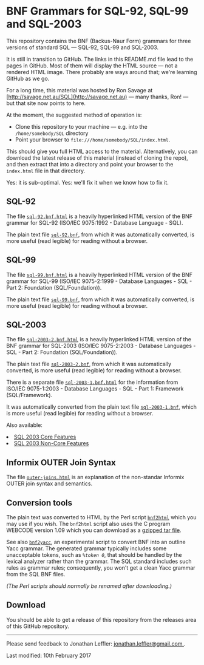 # BNF Grammars for SQL-92, SQL-99 and SQL-2003

This repository contains the BNF (Backus-Naur Form) grammars for three versions of standard SQL — SQL-92, SQL-99 and SQL-2003.

It is still in transition to GitHub.
The links in this README.md file lead to the pages in GitHub.
Most of them will display the HTML source — not a rendered HTML image.
There probably are ways around that; we're learning GitHub as we go.

For a long time, this material was hosted by Ron Savage at
[http://savage.net.au/SQL](http://savage.net.au) — many thanks, Ron! —
but that site now points to here.

At the moment, the suggested method of operation is:

* Clone this repository to your machine — e.g. into the `/home/somebody/SQL` directory
* Point your browser to `file:///home/somebody/SQL/index.html`.

This should give you full HTML access to the material.
Alternatively, you can download the latest release of this material
(instead of cloning the repo), and then extract that into a directory
and point your browser to the `index.html` file in that directory.

Yes: it is sub-optimal.
Yes: we'll fix it when we know how to fix it.

## SQL-92

The file [`sql-92.bnf.html`](sql-92.bnf.html) is a heavily hyperlinked HTML
version of the BNF grammar for SQL-92 (ISO/IEC 9075:1992 - Database Language -
SQL).

The plain text file [`sql-92.bnf`](sql-92.bnf), from which it was
automatically converted, is more useful (read legible) for reading
without a browser.

## SQL-99

The file [`sql-99.bnf.html`](sql-99.bnf.html) is a heavily hyperlinked HTML
version of the BNF grammar for SQL-99 (ISO/IEC 9075-2:1999 - Database
Languages - SQL - Part 2: Foundation (SQL/Foundation)).

The plain text file [`sql-99.bnf`](sql-99.bnf), from which it was
automatically converted, is more useful (read legible) for reading
without a browser.

## SQL-2003

The file [`sql-2003-2.bnf.html`](sql-2003-2.bnf.html) is a heavily hyperlinked HTML
version of the BNF grammar for SQL-2003 (ISO/IEC 9075-2:2003 - Database
Languages - SQL - Part 2: Foundation (SQL/Foundation)).

The plain text file [`sql-2003-2.bnf`](sql-2003-2.bnf), from which it was
automatically converted, is more useful (read legible) for reading
without a browser.


There is a separate file [`sql-2003-1.bnf.html`](sql-2003-1.bnf.html) for
the information from ISO/IEC 9075-1:2003 - Database Languages - SQL - Part
1: Framework (SQL/Framework).

It was automatically converted from the plain text file [`sql-2003-1.bnf`](sql-2003-1.bnf),
which is more useful (read legible) for reading without a browser.


Also available:
<bl>
<li> <a href="sql-2003-core-features.html"> SQL 2003 Core Features </a> </li>
<li> <a href="sql-2003-noncore-features.html"> SQL 2003 Non-Core Features </a> </li>
</bl>

## Informix OUTER Join Syntax

The file [`outer-joins.html`](outer-joins.html) is an explanation of the
non-standar Informix OUTER join syntax and semantics.

## Conversion tools


The plain text was converted to HTML by the Perl script
[`bnf2html`](bnf2html.perl.txt) which you may use if you wish.
The `bnf2html` script also uses the C program
WEBCODE version 1.09
which you can download as a [gzipped tar file](webcode-1.09.tgz).

See also [`bnf2yacc`](bnf2yacc.perl.txt), an experimental
script to convert BNF into an outline Yacc grammar.
The generated grammar typically includes some unacceptable tokens, such
as _`%token 0`_, that should be handled by the lexical analyzer
rather than the grammar.
The SQL standard includes such rules as grammar rules; consequently, you won't
get a clean Yacc grammar from the SQL BNF files.

_(The Perl scripts should normally be renamed after downloading.)_

## Download

You should be able to get a release of this repository from the releases area
of this GitHub repository.

<!--
You can download a gzipped tar file containing the raw grammars, the
HTML versions of those grammars, and the conversion tools as the gzipped
tar file <a href="sql-bnf.tgz"> sql-bnf.tgz </a>.
-->

<hr>
Please send feedback to Jonathan Leffler:
<a href="mailto:jonathan.leffler@gmail.com"> jonathan.leffler@gmail.com </a>.

Last modified:
10th February 2017
